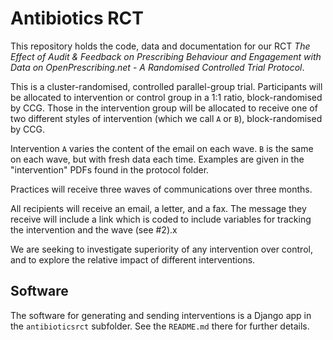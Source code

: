# Antibiotics RCT

This repository holds the code, data and documentation for our RCT
*The Effect of Audit & Feedback on Prescribing Behaviour and
Engagement with Data on OpenPrescribing.net - A Randomised Controlled
Trial Protocol*.

This is a cluster-randomised, controlled parallel-group
trial. Participants will be allocated to intervention or control group
in a 1:1 ratio, block-randomised by CCG. Those in the intervention
group will be allocated to receive one of two different styles of
intervention (which we call `A` or `B`), block-randomised by CCG.

Intervention `A` varies the content of the email on each wave. `B` is
the same on each wave, but with fresh data each time. Examples are
given in the "intervention" PDFs found in the protocol folder.


Practices will receive three waves of communications over three
months.

All recipients will receive an email, a letter, and a fax.  The
message they receive will include a link which is coded to include
variables for tracking the intervention and the wave (see #2).x

We are seeking to investigate superiority of any intervention over
control, and to explore the relative impact of different
interventions.


## Software

The software for generating and sending interventions is a Django app in the `antibioticsrct` subfolder. See the `README.md` there for further details.
